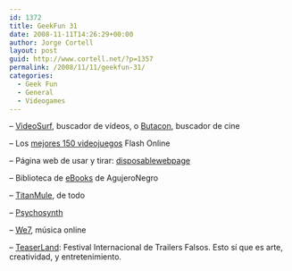 ```yaml
---
id: 1372
title: GeekFun 31
date: 2008-11-11T14:26:29+00:00
author: Jorge Cortell
layout: post
guid: http://www.cortell.net/?p=1357
permalink: /2008/11/11/geekfun-31/
categories:
  - Geek Fun
  - General
  - Videogames
---
```

&#8211; <a title="http://www.videosurf.com/" href="http://www.videosurf.com/" target="_blank">VideoSurf</a>, buscador de vídeos, o <a title="http://butacon.com/" href="http://butacon.com/" target="_blank">Butacon</a>, buscador de cine

&#8211; Los <a title="http://www.techcult.com/the-150-best-online-flash-games/" href="http://www.techcult.com/the-150-best-online-flash-games/" target="_blank">mejores 150 videojuegos</a> Flash Online

&#8211; Página web de usar y tirar: <a title="http://disposablewebpage.com/" href="http://disposablewebpage.com/" target="_blank">disposablewebpage</a>

&#8211; Biblioteca de <a title="http://www.agujero.com/modules.php?name=Biblioteca&orderby=description%20ASC&min=0" href="http://www.agujero.com/modules.php?name=Biblioteca&orderby=description%20ASC&min=0" target="_blank">eBooks</a> de AgujeroNegro

&#8211; <a title="http://www.titanmule.in/Movies-Music-Games-Software-Miscellaneous-XXX/news-ed2k-news.html" href="http://www.titanmule.in/Movies-Music-Games-Software-Miscellaneous-XXX/news-ed2k-news.html" target="_blank">TitanMule</a>, de todo

&#8211; <a title="http://www.psychosynth.com/index.php/Main_Page" href="http://www.psychosynth.com/index.php/Main_Page" target="_blank">Psychosynth</a>

&#8211; <a title="http://www.we7.com" href="http://www.we7.com" target="_blank">We7</a>, música online

&#8211; <a title="http://teaserland.com/" href="http://teaserland.com/" target="_blank">TeaserLand</a>: Festival Internacional de Trailers Falsos. Esto sí que es arte, creatividad, y entretenimiento.